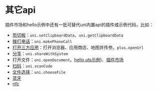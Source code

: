 # 其它api

插件市场和hello示例中还有一批可替代uni内置api的插件或示例代码，比如：
- [剪切板](https://ext.dcloud.net.cn/search?q=%E5%89%AA%E5%88%87%E6%9D%BF&orderBy=Relevance&cat1=8&cat2=81)：`uni.setClipboardData`、`uni.getClipboardData`
- [拨打电话](https://ext.dcloud.net.cn/plugin?id=15235)：`uni.makePhoneCall`
- [打开三方应用](https://gitcode.net/dcloud/hello-uni-app-x/-/blob/dev/pages/template/schema/schema.uvue)：打开浏览器、应用商店、地图并传参。`plus.openUrl`
- [分享](https://gitcode.net/dcloud/hello-uni-app-x/-/blob/dev/pages/template/share/share.uvue)：`uni.shareWithSystem`
- 打开文件：`uni.openDocument`。[hello uts示例](https://gitcode.net/dcloud/hello-uts/-/blob/dev/uni_modules/uts-nativepage/utssdk/app-android/index.uts))、[插件市场](https://ext.dcloud.net.cn/plugin?id=12731)
- [扫码](https://ext.dcloud.net.cn/search?q=%E6%89%AB%E7%A0%81&cat1=8&type=UpdatedDate)：`uni.scanCode`
- [文件选择](https://ext.dcloud.net.cn/search?q=%E6%96%87%E4%BB%B6%E9%80%89%E6%8B%A9&cat1=8&cat2=81)：`uni.chooseFile`
- [蓝牙](https://ext.dcloud.net.cn/search?q=%E8%93%9D%E7%89%99&orderBy=Relevance&cat1=8&cat2=81)
- [nfc](https://ext.dcloud.net.cn/search?q=nfc&orderBy=Relevance&cat1=8&cat2=81)
